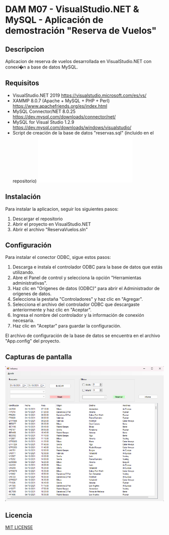 # DAM M07 - VisualStudio.NET & MySQL - Aplicación de demostración "Reserva de Vuelos"

## Descripcion

Aplicacion de reserva de vuelos desarrollada en VisualStudio.NET con conexi�n a base de datos MySQL.

## Requisitos

- VisualStudio.NET 2019 https://visualstudio.microsoft.com/es/vs/
- XAMMP 8.0.7 (Apache + MySQL + PHP + Perl) https://www.apachefriends.org/es/index.html
- MySQL Connector/NET 8.0.25 https://dev.mysql.com/downloads/connector/net/
- MySQL for Visual Studio 1.2.9 https://dev.mysql.com/downloads/windows/visualstudio/
- Script de creación de la base de datos "reservas.sql" (incluido en el repositorio) ![reservas.sql](reservas.sql)

## Instalación

Para instalar la aplicacion, seguir los siguientes pasos:

1. Descargar el repositorio
2. Abrir el proyecto en VisualStudio.NET
3. Abrir el archivo "ReservaVuelos.sln"

## Configuración

Para instalar el conector ODBC, sigue estos pasos:

1. Descarga e instala el controlador ODBC para la base de datos que estás utilizando.
2. Abre el Panel de control y selecciona la opción "Herramientas administrativas".
3. Haz clic en "Orígenes de datos (ODBC)" para abrir el Administrador de orígenes de datos.
4. Selecciona la pestaña "Controladores" y haz clic en "Agregar".
5. Selecciona el archivo del controlador ODBC que descargaste anteriormente y haz clic en "Aceptar".
6. Ingresa el nombre del controlador y la información de conexión necesaria.
7. Haz clic en "Aceptar" para guardar la configuración.

El archivo de configuración de la base de datos se encuentra en el archivo "App.config" del proyecto.

## Capturas de pantalla

![Captura 1](Screenshot_1.png)


## Licencia
[MIT LICENSE](LICENSE)
